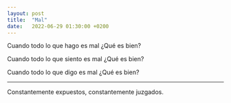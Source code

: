 ```yaml
---
layout: post
title:  "Mal"
date:   2022-06-29 01:30:00 +0200
---
```


Cuando todo lo que hago es mal ¿Qué es bien?

Cuando todo lo que siento es mal ¿Qué es bien?

Cuando todo lo que digo es mal ¿Qué es bien?

***

Constantemente expuestos, constantemente juzgados.
